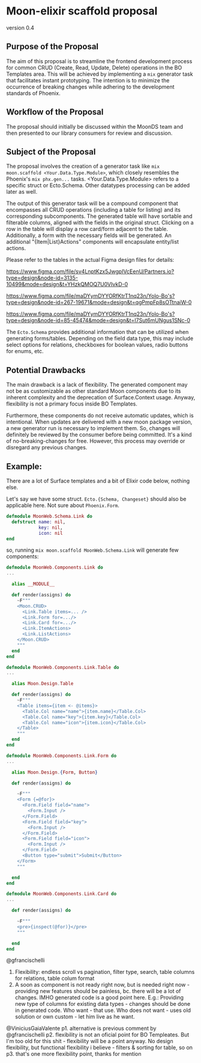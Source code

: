 # Moon-elixir scaffold proposal
version 0.4

## Purpose of the Proposal
The aim of this proposal is to streamline the frontend development process for common CRUD (Create, Read, Update, Delete) operations in the BO Templates area. This will be achieved by implementing a `mix` generator task that facilitates instant prototyping. The intention is to minimize the occurrence of breaking changes while adhering to the development standards of Phoenix.

## Workflow of the Proposal
The proposal should initially be discussed within the MoonDS team and then presented to our library consumers for review and discussion.

## Subject of the Proposal
The proposal involves the creation of a generator task like `mix moon.scaffold <Your.Data.Type.Module>`, which closely resembles the Phoenix's `mix phx.gen...` tasks.
<Your.Data.Type.Module> refers to a specific struct or Ecto.Schema. Other datatypes processing can be added later as well. 

The output of this generator task will be a compound component that encompasses all CRUD operations (including a table for listing) and its corresponding subcomponents. The generated table will have sortable and filterable columns, aligned with the fields in the original struct. Clicking on a row in the table will display a row card/form adjacent to the table. Additionally, a form with the necessary fields will be generated. An additional "{Item|List}Actions" components will encapsulate entity/list actions.

Please refer to the tables in the actual Figma design files for details:

https://www.figma.com/file/sv4LnptKzx5JwgpIVcEenU/Partners.io?type=design&node-id=3135-10499&mode=design&t=YHzkQMOQ7U0VIvkD-0

https://www.figma.com/file/maDYymDYYORfKtrT1nq23n/Yolo-Bo's?type=design&node-id=267-19671&mode=design&t=qgPmpFp8sOTtnaiW-0

https://www.figma.com/file/maDYymDYYORfKtrT1nq23n/Yolo-Bo's?type=design&node-id=85-45474&mode=design&t=I7Sut6mUNgus1SNc-0


The `Ecto.Schema` provides additional information that can be utilized when generating forms/tables. Depending on the field data type, this may include select options for relations, checkboxes for boolean values, radio buttons for enums, etc.

## Potential Drawbacks
The main drawback is a lack of flexibility. The generated component may not be as customizable as other standard Moon components due to its inherent complexity and the deprecation of Surface.Context usage. Anyway, flexibility is not a primary focus inside BO Templates.

Furthermore, these components do not receive automatic updates, which is intentional. When updates are delivered with a new moon package version, a new generator run is necessary to implement them. So, changes will definitely be reviewed by the consumer before being committed. It's a kind of no-breaking-changes for free. However, this process may override or disregard any previous changes.


## Example:
There are a lot of Surface templates and a bit of Elixir code below, nothing else.

Let's say we have some struct. `Ecto.{Schema, Changeset}` should also be applicable here. Not sure about `Phoenix.Form`.
```elixir
defmodule MoonWeb.Schema.Link do
  defstruct name: nil,
            key: nil,
            icon: nil
end
```

so, running `mix moon.scaffold MoonWeb.Schema.Link` will generate few components:

```elixir
defmodule MoonWeb.Components.Link do
...

  alias __MODULE__

  def render(assigns) do
    ~F"""
    <Moon.CRUD>
      <Link.Table items=... />
      <Link.Form for=.../>
      <Link.Card for=.../>
      <Link.ItemActions>
      <Link.ListActions>
    </Moon.CRUD>
    """
  end
end

defmodule MoonWeb.Components.Link.Table do
...

  alias Moon.Design.Table

  def render(assigns) do
    ~F"""
    <Table items={item <- @items}>
      <Table.Col name="name">{item.name}</Table.Col>
      <Table.Col name="key">{item.key}</Table.Col>
      <Table.Col name="icon">{item.icon}</Table.Col>
    </Table>
    """
  end
end

defmodule MoonWeb.Components.Link.Form do
...

  alias Moon.Design.{Form, Button}

  def render(assigns) do

    ~F"""
    <Form {=@for}>
      <Form.Field field="name">
        <Form.Input />
      </Form.Field>
      <Form.Field field="key">
        <Form.Input />
      </Form.Field>
      <Form.Field field="icon">
        <Form.Input />
      </Form.Field>
      <Button type="submit">Submit</Button>
    </Form>
    """

  end
end

defmodule MoonWeb.Components.Link.Card do
...

  def render(assigns) do

    ~F"""
    <pre>{inspect(@for)}</pre>
    """

  end
end
```

@gfrancischelli
1. Flexibility: endless scroll vs pagination, filter type, search, table columns for relations, table colum format
2. A soon as component is not ready right now, but is needed right now - providing new features should be painless, bc. there will be a lot of changes. IMHO generated code is a good point here.
E.g.:
  Providing new type of columns for existing data types - changes should be done in generated code. Who want - that use. Who does not want - uses old solution or own custom - let him live as he want.

@ViniciusGaiaValente
p1. alternative is previous comment by @gfrancischelli
p2. flexibility is not an oficial point for BO Templeates. But I'm too old for this shit - flexibility will be a point anyway. No design flexibility, but functional flexibility i believe - filters & sorting for table, so on
p3. that's one more flexibility point, thanks for mention